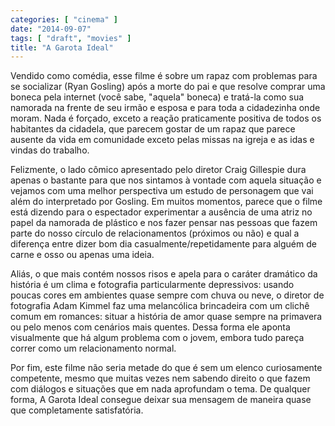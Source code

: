```yaml
---
categories: [ "cinema" ]
date: "2014-09-07"
tags: [ "draft", "movies" ]
title: "A Garota Ideal"
---
```

Vendido como comédia, esse filme é sobre um rapaz com problemas para
se socializar (Ryan Gosling) após a morte do pai e que resolve comprar
uma boneca pela internet (você sabe, "aquela" boneca) e tratá-la como
sua namorada na frente de seu irmão e esposa e para toda a cidadezinha
onde moram. Nada é forçado, exceto a reação praticamente positiva
de todos os habitantes da cidadela, que parecem gostar de um rapaz que
parece ausente da vida em comunidade exceto pelas missas na igreja e as
idas e vindas do trabalho.

Felizmente, o lado cômico apresentado pelo diretor Craig Gillespie dura
apenas o bastante para que nos sintamos à vontade com aquela situação
e vejamos com uma melhor perspectiva um estudo de personagem que vai
além do interpretado por Gosling. Em muitos momentos, parece que o
filme está dizendo para o espectador experimentar a ausência de uma
atriz no papel da namorada de plástico e nos fazer pensar nas pessoas
que fazem parte do nosso círculo de relacionamentos (próximos ou não)
e qual a diferença entre dizer bom dia casualmente/repetidamente para
alguém de carne e osso ou apenas uma ideia.

Aliás, o que mais contém nossos risos e apela para o caráter dramático
da história é um clima e fotografia particularmente depressivos: usando
poucas cores em ambientes quase sempre com chuva ou neve, o diretor de
fotografia Adam Kimmel faz uma melancólica brincadeira com um clichê
comum em romances: situar a história de amor quase sempre na primavera ou
pelo menos com cenários mais quentes. Dessa forma ele aponta visualmente
que há algum problema com o jovem, embora tudo pareça correr como um
relacionamento normal.

Por fim, este filme não seria metade do que é sem um elenco curiosamente
competente, mesmo que muitas vezes nem sabendo direito o que fazem
com diálogos e situações que em nada aprofundam o tema. De qualquer
forma, A Garota Ideal consegue deixar sua mensagem de maneira quase que
completamente satisfatória.
